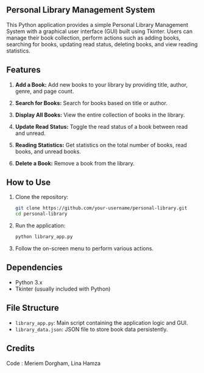 ## Personal Library Management System
This Python application provides a simple Personal Library Management System with a graphical user interface (GUI) built using Tkinter. Users can manage their book collection, perform actions such as adding books, searching for books, updating read status, deleting books, and view reading statistics.

## Features

1. **Add a Book:** Add new books to your library by providing title, author, genre, and page count.

2. **Search for Books:** Search for books based on title or author.

3. **Display All Books:** View the entire collection of books in the library.

4. **Update Read Status:** Toggle the read status of a book between read and unread.

5. **Reading Statistics:** Get statistics on the total number of books, read books, and unread books.

6. **Delete a Book:** Remove a book from the library.

## How to Use

1. Clone the repository:

   ```bash
   git clone https://github.com/your-username/personal-library.git
   cd personal-library
   ```

2. Run the application:

   ```bash
   python library_app.py
   ```

3. Follow the on-screen menu to perform various actions.

## Dependencies

- Python 3.x
- Tkinter (usually included with Python)

## File Structure

- `library_app.py`: Main script containing the application logic and GUI.
- `library_data.json`: JSON file to store book data persistently.

## Credits
Code : Meriem Dorgham, Lina Hamza
